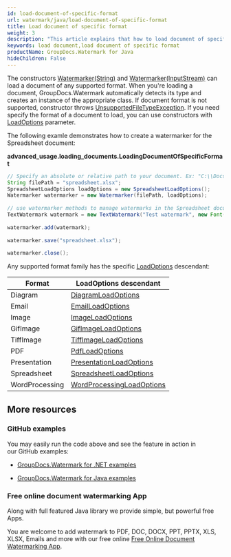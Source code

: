 ```yaml
---
id: load-document-of-specific-format
url: watermark/java/load-document-of-specific-format
title: Load document of specific format
weight: 3
description: "This article explains that how to load document of specific format."
keywords: load document,load document of specific format
productName: GroupDocs.Watermark for Java
hideChildren: False
---
```

The constructors [Watermarker(String)](https://reference.groupdocs.com/watermark/java/com.groupdocs.watermark/Watermarker#Watermarker(java.lang.String)) and [Watermarker(InputStream)](https://reference.groupdocs.com/watermark/java/com.groupdocs.watermark/Watermarker#Watermarker(java.io.InputStream)) can load a document of any supported format. When you're loading a document, GroupDocs.Watermark automatically detects its type and creates an instance of the appropriate class. If document format is not supported, constructor throws [UnsupportedFileTypeException](https://reference.groupdocs.com/watermark/java/com.groupdocs.watermark.exceptions/UnsupportedFileTypeException). If you need specify the format of a document to load, you can use constructors with [LoadOptions](https://reference.groupdocs.com/watermark/java/com.groupdocs.watermark.options/LoadOptions) parameter.

The following examle demonstrates how to create a watermarker for the Spreadsheet document:

**advanced\_usage.loading\_documents.LoadingDocumentOfSpecificFormat**

```java
// Specify an absolute or relative path to your document. Ex: "C:\\Docs\\spreadsheet.xlsx"
String filePath = "spreadsheet.xlsx";                                                                    
SpreadsheetLoadOptions loadOptions = new SpreadsheetLoadOptions();                                                
Watermarker watermarker = new Watermarker(filePath, loadOptions);                                                 
                                                                                                                  
// use watermarker methods to manage watermarks in the Spreadsheet document                                       
TextWatermark watermark = new TextWatermark("Test watermark", new Font("Arial", 12));                             
                                                                                                                  
watermarker.add(watermark);                                                                                       
                                                                                                                  
watermarker.save("spreadsheet.xlsx");                                                                   
                                                                                                                  
watermarker.close();                                                                                            

```

Any supported format family has the specific [LoadOptions](https://reference.groupdocs.com/watermark/java/com.groupdocs.watermark.options/LoadOptions) descendant:

| Format | LoadOptions descendant |
| --- | --- |
| Diagram | [DiagramLoadOptions](https://reference.groupdocs.com/watermark/java/com.groupdocs.watermark.options/DiagramLoadOptions) |
| Email | [EmailLoadOptions](https://reference.groupdocs.com/watermark/java/com.groupdocs.watermark.options/EmailLoadOptions) |
| Image | [ImageLoadOptions](https://reference.groupdocs.com/watermark/java/com.groupdocs.watermark.options/ImageLoadOptions) |
| GifImage | [GifImageLoadOptions](https://reference.groupdocs.com/watermark/java/com.groupdocs.watermark.options/GifImageLoadOptions) |
| TiffImage | [TiffImageLoadOptions](https://reference.groupdocs.com/watermark/java/com.groupdocs.watermark.options/TiffImageLoadOptions) |
| PDF | [PdfLoadOptions](https://reference.groupdocs.com/watermark/java/com.groupdocs.watermark.options/PdfLoadOptions) |
| Presentation | [PresentationLoadOptions](https://reference.groupdocs.com/watermark/java/com.groupdocs.watermark.options/PresentationLoadOptions) |
| Spreadsheet | [SpreadsheetLoadOptions](https://reference.groupdocs.com/watermark/java/com.groupdocs.watermark.options/SpreadsheetLoadOptions) |
| WordProcessing | [WordProcessingLoadOptions](https://reference.groupdocs.com/watermark/java/com.groupdocs.watermark.options/WordProcessingLoadOptions) |

## More resources

### GitHub examples

You may easily run the code above and see the feature in action in our GitHub examples:

*   [GroupDocs.Watermark for .NET examples](https://github.com/groupdocs-watermark/GroupDocs.Watermark-for-.NET)
    
*   [GroupDocs.Watermark for Java examples](https://github.com/groupdocs-watermark/GroupDocs.Watermark-for-Java)
    

### Free online document watermarking App

Along with full featured Java library we provide simple, but powerful free Apps.

You are welcome to add watermark to PDF, DOC, DOCX, PPT, PPTX, XLS, XLSX, Emails and more with our free online [Free Online Document Watermarking App](https://products.groupdocs.app/watermark).
